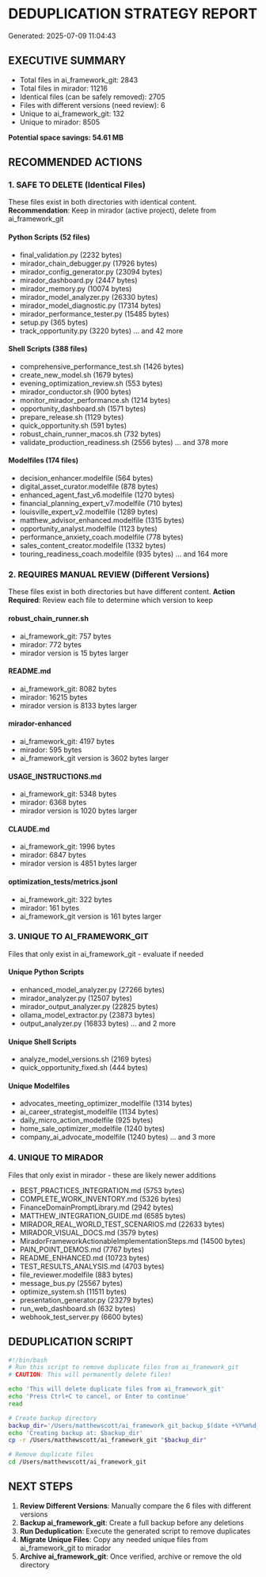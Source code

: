 # DEDUPLICATION STRATEGY REPORT
Generated: 2025-07-09 11:04:43

## EXECUTIVE SUMMARY
- Total files in ai_framework_git: 2843
- Total files in mirador: 11216
- Identical files (can be safely removed): 2705
- Files with different versions (need review): 6
- Unique to ai_framework_git: 132
- Unique to mirador: 8505

**Potential space savings: 54.61 MB**

## RECOMMENDED ACTIONS

### 1. SAFE TO DELETE (Identical Files)
These files exist in both directories with identical content.
**Recommendation**: Keep in mirador (active project), delete from ai_framework_git

#### Python Scripts (52 files)
- final_validation.py (2232 bytes)
- mirador_chain_debugger.py (17926 bytes)
- mirador_config_generator.py (23094 bytes)
- mirador_dashboard.py (2447 bytes)
- mirador_memory.py (10074 bytes)
- mirador_model_analyzer.py (26330 bytes)
- mirador_model_diagnostic.py (17314 bytes)
- mirador_performance_tester.py (15485 bytes)
- setup.py (365 bytes)
- track_opportunity.py (3220 bytes)
... and 42 more


#### Shell Scripts (388 files)
- comprehensive_performance_test.sh (1426 bytes)
- create_new_model.sh (1679 bytes)
- evening_optimization_review.sh (553 bytes)
- mirador_conductor.sh (900 bytes)
- monitor_mirador_performance.sh (1214 bytes)
- opportunity_dashboard.sh (1571 bytes)
- prepare_release.sh (1129 bytes)
- quick_opportunity.sh (591 bytes)
- robust_chain_runner_macos.sh (732 bytes)
- validate_production_readiness.sh (2556 bytes)
... and 378 more


#### Modelfiles (174 files)
- decision_enhancer.modelfile (564 bytes)
- digital_asset_curator.modelfile (878 bytes)
- enhanced_agent_fast_v6.modelfile (1270 bytes)
- financial_planning_expert_v7.modelfile (710 bytes)
- louisville_expert_v2.modelfile (1289 bytes)
- matthew_advisor_enhanced.modelfile (1315 bytes)
- opportunity_analyst.modelfile (1123 bytes)
- performance_anxiety_coach.modelfile (778 bytes)
- sales_content_creator.modelfile (1332 bytes)
- touring_readiness_coach.modelfile (935 bytes)
... and 164 more


### 2. REQUIRES MANUAL REVIEW (Different Versions)
These files exist in both directories but have different content.
**Action Required**: Review each file to determine which version to keep

#### robust_chain_runner.sh
- ai_framework_git: 757 bytes
- mirador: 772 bytes
- mirador version is 15 bytes larger

#### README.md
- ai_framework_git: 8082 bytes
- mirador: 16215 bytes
- mirador version is 8133 bytes larger

#### mirador-enhanced
- ai_framework_git: 4197 bytes
- mirador: 595 bytes
- ai_framework_git version is 3602 bytes larger

#### USAGE_INSTRUCTIONS.md
- ai_framework_git: 5348 bytes
- mirador: 6368 bytes
- mirador version is 1020 bytes larger

#### CLAUDE.md
- ai_framework_git: 1996 bytes
- mirador: 6847 bytes
- mirador version is 4851 bytes larger

#### optimization_tests/metrics.jsonl
- ai_framework_git: 322 bytes
- mirador: 161 bytes
- ai_framework_git version is 161 bytes larger


### 3. UNIQUE TO AI_FRAMEWORK_GIT
Files that only exist in ai_framework_git - evaluate if needed

#### Unique Python Scripts
- enhanced_model_analyzer.py (27266 bytes)
- mirador_analyzer.py (12507 bytes)
- mirador_output_analyzer.py (22825 bytes)
- ollama_model_extractor.py (23873 bytes)
- output_analyzer.py (16833 bytes)
... and 2 more


#### Unique Shell Scripts
- analyze_model_versions.sh (2169 bytes)
- quick_opportunity_fixed.sh (444 bytes)

#### Unique Modelfiles
- advocates_meeting_optimizer_modelfile (1314 bytes)
- ai_career_strategist_modelfile (1134 bytes)
- daily_micro_action_modelfile (925 bytes)
- home_sale_optimizer_modelfile (1240 bytes)
- company_ai_advocate_modelfile (1240 bytes)
... and 3 more


### 4. UNIQUE TO MIRADOR
Files that only exist in mirador - these are likely newer additions

- BEST_PRACTICES_INTEGRATION.md (5753 bytes)
- COMPLETE_WORK_INVENTORY.md (5326 bytes)
- FinanceDomainPromptLibrary.md (2942 bytes)
- MATTHEW_INTEGRATION_GUIDE.md (6585 bytes)
- MIRADOR_REAL_WORLD_TEST_SCENARIOS.md (22633 bytes)
- MIRADOR_VISUAL_DOCS.md (3579 bytes)
- MiradorFrameworkActionableImplementationSteps.md (14500 bytes)
- PAIN_POINT_DEMOS.md (7767 bytes)
- README_ENHANCED.md (10723 bytes)
- TEST_RESULTS_ANALYSIS.md (4703 bytes)
- file_reviewer.modelfile (883 bytes)
- message_bus.py (25567 bytes)
- optimize_system.sh (11511 bytes)
- presentation_generator.py (23279 bytes)
- run_web_dashboard.sh (632 bytes)
- webhook_test_server.py (6600 bytes)

## DEDUPLICATION SCRIPT
```bash
#!/bin/bash
# Run this script to remove duplicate files from ai_framework_git
# CAUTION: This will permanently delete files!

echo 'This will delete duplicate files from ai_framework_git'
echo 'Press Ctrl+C to cancel, or Enter to continue'
read

# Create backup directory
backup_dir='/Users/matthewscott/ai_framework_git_backup_$(date +%Y%m%d_%H%M%S)'
echo 'Creating backup at: $backup_dir'
cp -r /Users/matthewscott/ai_framework_git "$backup_dir"

# Remove duplicate files
cd /Users/matthewscott/ai_framework_git
```

## NEXT STEPS
1. **Review Different Versions**: Manually compare the 6 files with different versions
2. **Backup ai_framework_git**: Create a full backup before any deletions
3. **Run Deduplication**: Execute the generated script to remove duplicates
4. **Migrate Unique Files**: Copy any needed unique files from ai_framework_git to mirador
5. **Archive ai_framework_git**: Once verified, archive or remove the old directory